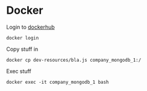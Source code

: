 # Docker

Login to [dockerhub](https://hub.docker.com/)

```
docker login
```

Copy stuff in

```
docker cp dev-resources/bla.js company_mongodb_1:/
```

Exec stuff

```
docker exec -it company_mongodb_1 bash
```

